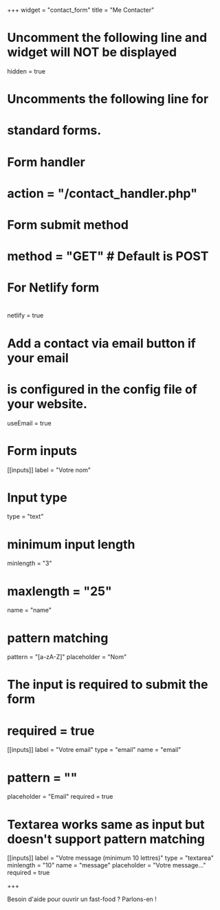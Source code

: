 +++
widget = "contact_form"
title = "Me Contacter"

# Uncomment the following line and widget will NOT be displayed
hidden = true

# Uncomments the following line for
# standard forms.
#
# Form handler
# action = "/contact_handler.php"
# Form submit method
# method = "GET" # Default is POST

# For Netlify form
#
netlify = true

# Add a contact via email button if your email
# is configured in the config file of your website.
useEmail = true

# Form inputs
[[inputs]]
label = "Votre nom"
# Input type
type = "text"
# minimum input length
minlength = "3"
# maxlength = "25"
name = "name"
# pattern matching
pattern = "[a-zA-Z]"
placeholder = "Nom"
# The input is required to submit the form
# required = true

[[inputs]]
label = "Votre email"
type = "email"
name = "email"
# pattern = ""
placeholder = "Email"
required = true

# Textarea works same as input but doesn't support pattern matching
[[inputs]]
label = "Votre message (minimum 10 lettres)"
type = "textarea"
minlength = "10"
name = "message"
placeholder = "Votre message..."
required = true

+++

Besoin d'aide pour ouvrir un fast-food ?
Parlons-en !

